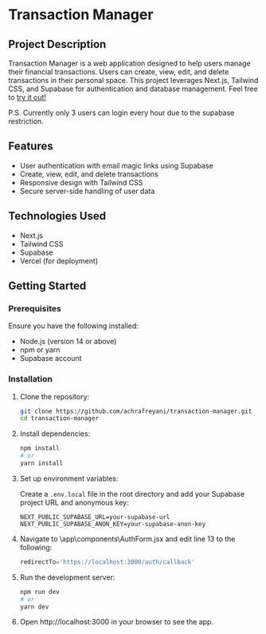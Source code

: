# Transaction Manager

## Project Description

Transaction Manager is a web application designed to help users manage their financial transactions. Users can create, view, edit, and delete transactions in their personal space. This project leverages Next.js, Tailwind CSS, and Supabase for authentication and database management. Feel free to [try it out!](https://transaction-manager-mu.vercel.app)

P.S. Currently only 3 users can login every hour due to the supabase restriction.

## Features

- User authentication with email magic links using Supabase
- Create, view, edit, and delete transactions
- Responsive design with Tailwind CSS
- Secure server-side handling of user data

## Technologies Used

- Next.js
- Tailwind CSS
- Supabase
- Vercel (for deployment)

## Getting Started

### Prerequisites

Ensure you have the following installed:

- Node.js (version 14 or above)
- npm or yarn
- Supabase account

### Installation

1. Clone the repository:

   ```bash
   git clone https://github.com/achrafreyani/transaction-manager.git
   cd transaction-manager

2. Install dependencies:

    ```bash
    npm install
    # or
    yarn install

3. Set up environment variables:

    Create a `.env.local` file in the root directory and add your Supabase project URL and anonymous key:

    ```env
    NEXT_PUBLIC_SUPABASE_URL=your-supabase-url
    NEXT_PUBLIC_SUPABASE_ANON_KEY=your-supabase-anon-key

4. Navigate to \app\components\AuthForm.jsx and edit line 13 to the following:

    ```jsx
    redirectTo='https://localhost:3000/auth/callback'

5. Run the development server:
    
    ```bash
    npm run dev
    # or
    yarn dev

6. Open http://localhost:3000 in your browser to see the app.
